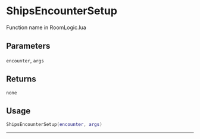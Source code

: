 # ShipsEncounterSetup
Function name in RoomLogic.lua
## Parameters
`encounter`, `args`
## Returns
`none`
## Usage
```lua
ShipsEncounterSetup(encounter, args)
```
---

